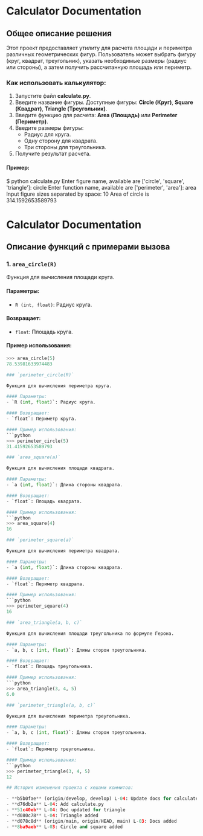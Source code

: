 # Calculator Documentation

## Общее описание решения
Этот проект предоставляет утилиту для расчета площади и периметра различных геометрических фигур. Пользователь может выбрать фигуру (круг, квадрат, треугольник), указать необходимые размеры (радиус или стороны), а затем получить рассчитанную площадь или периметр.

### Как использовать калькулятор:
1. Запустите файл **calculate.py**.
2. Введите название фигуры. Доступные фигуры: **Circle (Круг)**, **Square (Квадрат)**, **Triangle (Треугольник)**.
3. Введите функцию для расчета: **Area (Площадь)** или **Perimeter (Периметр)**.
4. Введите размеры фигуры:
   - Радиус для круга.
   - Одну сторону для квадрата.
   - Три стороны для треугольника.
5. Получите результат расчета.

#### Пример:

$ python calculate.py
Enter figure name, available are ['circle', 'square', 'triangle']:
circle
Enter function name, available are ['perimeter', 'area']:
area
Input figure sizes separated by space:
10
Area of circle is 314.1592653589793

# Calculator Documentation

## Описание функций с примерами вызова

### 1. `area_circle(R)`
Функция для вычисления площади круга.

#### Параметры:
- `R (int, float)`: Радиус круга.

#### Возвращает:
- `float`: Площадь круга.

#### Пример использования:
```python
>>> area_circle(5)
78.53981633974483

### `perimeter_circle(R)`

Функция для вычисления периметра круга.

#### Параметры:
- `R (int, float)`: Радиус круга.

#### Возвращает:
- `float`: Периметр круга.

#### Пример использования:
```python
>>> perimeter_circle(5)
31.41592653589793

### `area_square(a)`

Функция для вычисления площади квадрата.

#### Параметры:
- `a (int, float)`: Длина стороны квадрата.

#### Возвращает:
- `float`: Площадь квадрата.

#### Пример использования:
```python
>>> area_square(4)
16

### `perimeter_square(a)`

Функция для вычисления периметра квадрата.

#### Параметры:
- `a (int, float)`: Длина стороны квадрата.

#### Возвращает:
- `float`: Периметр квадрата.

#### Пример использования:
```python
>>> perimeter_square(4)
16

### `area_triangle(a, b, c)`

Функция для вычисления площади треугольника по формуле Герона.

#### Параметры:
- `a, b, c (int, float)`: Длины сторон треугольника.

#### Возвращает:
- `float`: Площадь треугольника.

#### Пример использования:
```python
>>> area_triangle(3, 4, 5)
6.0

### `perimeter_triangle(a, b, c)`

Функция для вычисления периметра треугольника.

#### Параметры:
- `a, b, c (int, float)`: Длины сторон треугольника.

#### Возвращает:
- `float`: Периметр треугольника.

#### Пример использования:
```python
>>> perimeter_triangle(3, 4, 5)
12

## История изменения проекта с хешами коммитов:

- **b5b0fae** (origin/develop, develop) L-04: Update docs for calculate.py
- **d76db2a** L-04: Add calculate.py
- **51c40eb** L-04: Doc updated for triangle
- **d080c78** L-04: Triangle added
- **d078c8d** (origin/main, origin/HEAD, main) L-03: Docs added
- **8ba9aeb** L-03: Circle and square added

